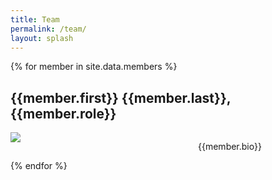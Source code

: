 ```yaml
---
title: Team
permalink: /team/
layout: splash
---
```


{% for member in site.data.members %}
<h2>{{member.first}} {{member.last}}, {{member.role}}</h2>
    <div style="min-width:300px; display: table-cell;">
      <img src="https://cmccomb.com/assets/images/headshot_optimized_square.jpg">
    </div>
    <div style="    display:table-cell;    width:100%; vertical-align: top">
      <p>{{member.bio}}</p>
    </div>
{% endfor %}
